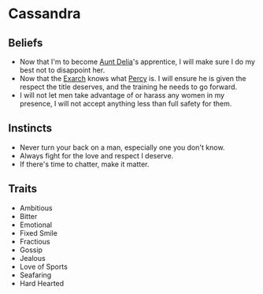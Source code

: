# Cassandra
## Beliefs
* Now that I'm to become [Aunt Delia](NPCs/TrokosNPCs#delia)'s apprentice, I will make sure I do my best not to disappoint her.
* Now that the [Exarch](NPCs/TrokosNPCs#exarch-andros) knows what [Percy](Perseus.md) is. I will ensure he is given the respect the title deserves, and the training he needs to go forward.
* I will not let men take advantage of or harass any women in my presence, I will not accept anything less than full safety for them.

## Instincts
- Never turn your back on a man, especially one you don't know.
- Always fight for the love and respect I deserve.
- If there's time to chatter, make it matter.

## Traits
- Ambitious
- Bitter
- Emotional
- Fixed Smile
- Fractious
- Gossip
- Jealous
- Love of Sports
- Seafaring
- Hard Hearted
